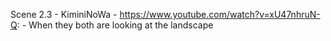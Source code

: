 Scene 2.3  - KiminiNoWa - https://www.youtube.com/watch?v=xU47nhruN-Q: - When they both are looking at the landscape